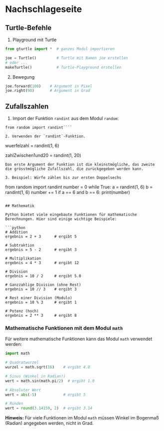 # Nachschlageseite

## Turtle-Befehle

1. Playground mit Turtle

```python
from gturtle import *  # ganzes Modul importieren

joe = Turtle()         # Turtle mit Namen joe erstellen
# oder ...
makeTurtle()           # Turtle-Playground erstellen
```

2. Bewegung

```python
joe.forward(100)    # Argument in Pixel
joe.right(90)       # Argument in Grad
```

## Zufallszahlen

1. Import der Funktion `randint` aus dem Modul `random`:

`````
from random import randint````

2. Verwenden der `randint`-Funktion.
`````

wuerfelzahl = randint(1, 6)

zahlZwischen1und20 = randint(1, 20)

```
Das erste Argument der Funktion ist die kleinstmögliche, das zweite die grösstmögliche Zufallszahl, die zurückgegeben werden kann.

3. Beispiel: Würfe zählen bis zur ersten Doppelsechs
```

from random import randint
number = 0
while True:
a = randint(1, 6)
b = randint(1, 6)
number += 1
if a == 6 and b == 6:
print(number)

````

## Mathematik

Python bietet viele eingebaute Funktionen für mathematische Berechnungen. Hier sind einige wichtige Beispiele:

```python
# Addition
ergebnis = 2 + 3      # ergibt 5

# Subtraktion
ergebnis = 5 - 2      # ergibt 3

# Multiplikation
ergebnis = 4 * 3      # ergibt 12

# Division
ergebnis = 10 / 2     # ergibt 5.0

# Ganzzahlige Division (ohne Rest)
ergebnis = 10 // 3    # ergibt 3

# Rest einer Division (Modulo)
ergebnis = 10 % 3     # ergibt 1

# Potenz (hoch)
ergebnis = 2 ** 3     # ergibt 8
````

### Mathematische Funktionen mit dem Modul `math`

Für weitere mathematische Funktionen kann das Modul `math` verwendet werden:

```python
import math

# Quadratwurzel
wurzel = math.sqrt(16)    # ergibt 4.0

# Sinus (Winkel in Radian!)
wert = math.sin(math.pi/2)  # ergibt 1.0

# Absoluter Wert
wert = abs(-5)            # ergibt 5

# Runden
wert = round(3.14159, 2)  # ergibt 3.14
```

**Hinweis:** Für viele Funktionen im Modul `math` müssen Winkel im Bogenmaß (Radian) angegeben werden, nicht in Grad.
